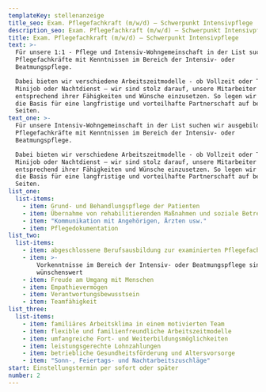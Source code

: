 ```yaml
---
templateKey: stellenanzeige
title_seo: Exam. Pflegefachkraft (m/w/d) – Schwerpunkt Intensivpflege
description_seo: Exam. Pflegefachkraft (m/w/d) – Schwerpunkt Intensivpflege
title: Exam. Pflegefachkraft (m/w/d) – Schwerpunkt Intensivpflege
text: >-
  Für unsere 1:1 - Pflege und Intensiv-Wohngemeinschaft in der List suchen wir ausgebildete
  Pflegefachkräfte mit Kenntnissen im Bereich der Intensiv- oder
  Beatmungspflege.

  Dabei bieten wir verschiedene Arbeitszeitmodelle - ob Vollzeit oder Teilzeit,
  Minijob oder Nachtdienst – wir sind stolz darauf, unsere Mitarbeiter
  entsprechend ihrer Fähigkeiten und Wünsche einzusetzen. So legen wir gemeinsam
  die Basis für eine langfristige und vorteilhafte Partnerschaft auf beiden
  Seiten.
text_one: >-
  Für unsere Intensiv-Wohngemeinschaft in der List suchen wir ausgebildete
  Pflegefachkräfte mit Kenntnissen im Bereich der Intensiv- oder
  Beatmungspflege.

  Dabei bieten wir verschiedene Arbeitszeitmodelle - ob Vollzeit oder Teilzeit,
  Minijob oder Nachtdienst – wir sind stolz darauf, unsere Mitarbeiter
  entsprechend ihrer Fähigkeiten und Wünsche einzusetzen. So legen wir gemeinsam
  die Basis für eine langfristige und vorteilhafte Partnerschaft auf beiden
  Seiten.
list_one:
  list-items:
    - item: Grund- und Behandlungspflege der Patienten
    - item: Übernahme von rehabilitierenden Maßnahmen und soziale Betreuung
    - item: "Kommunikation mit Angehörigen, Ärzten usw."
    - item: Pflegedokumentation
list_two:
  list-items:
    - item: abgeschlossene Berufsausbildung zur examinierten Pflegefachkraft
    - item: >-
        Vorkenntnisse im Bereich der Intensiv- oder Beatmungspflege sind
        wünschenswert
    - item: Freude am Umgang mit Menschen
    - item: Empathievermögen
    - item: Verantwortungsbewusstsein
    - item: Teamfähigkeit
list_three:
  list-items:
    - item: familiäres Arbeitsklima in einem motivierten Team
    - item: flexible und familienfreundliche Arbeitszeitmodelle
    - item: umfangreiche Fort- und Weiterbildungsmöglichkeiten
    - item: leistungsgerechte Lohnzahlungen
    - item: betriebliche Gesundheitsförderung und Altersvorsorge
    - item: "Sonn-, Feiertags- und Nachtarbeitszuschläge"
start: Einstellungstermin per sofort oder später
number: 2
---
```

